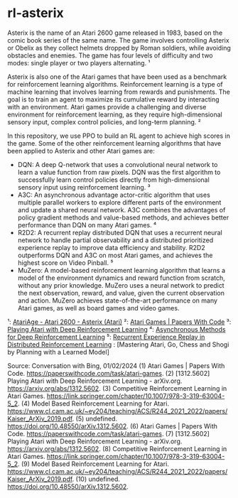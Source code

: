 # rl-asterix

Asterix is the name of an Atari 2600 game released in 1983, based on the comic book series of the same name. The game involves controlling Asterix or Obelix as they collect helmets dropped by Roman soldiers, while avoiding obstacles and enemies. The game has four levels of difficulty and two modes: single player or two players alternating. ¹

Asterix is also one of the Atari games that have been used as a benchmark for reinforcement learning algorithms. Reinforcement learning is a type of machine learning that involves learning from rewards and punishments. The goal is to train an agent to maximize its cumulative reward by interacting with an environment. Atari games provide a challenging and diverse environment for reinforcement learning, as they require high-dimensional sensory input, complex control policies, and long-term planning. ²

In this repository, we use PPO to build an RL agent to achieve high scores in the game. Some of the other reinforcement learning algorithms that have been applied to Asterix and other Atari games are:

- DQN: A deep Q-network that uses a convolutional neural network to learn a value function from raw pixels. DQN was the first algorithm to successfully learn control policies directly from high-dimensional sensory input using reinforcement learning. ³
- A3C: An asynchronous advantage actor-critic algorithm that uses multiple parallel workers to explore different parts of the environment and update a shared neural network. A3C combines the advantages of policy gradient methods and value-based methods, and achieves better performance than DQN on many Atari games. ⁴
- R2D2: A recurrent replay distributed DQN that uses a recurrent neural network to handle partial observability and a distributed prioritized experience replay to improve data efficiency and stability. R2D2 outperforms DQN and A3C on most Atari games, and achieves the highest score on Video Pinball. ⁵
- MuZero: A model-based reinforcement learning algorithm that learns a model of the environment dynamics and reward function from scratch, without any prior knowledge. MuZero uses a neural network to predict the next observation, reward, and value, given the current observation and action. MuZero achieves state-of-the-art performance on many Atari games, as well as board games and video games. 


¹: [AtariAge - Atari 2600 - Asterix (Atari)](^1^)
²: [Atari Games | Papers With Code](^2^)
³: [Playing Atari with Deep Reinforcement Learning](^3^)
⁴: [Asynchronous Methods for Deep Reinforcement Learning](^4^)
⁵: [Recurrent Experience Replay in Distributed Reinforcement Learning](^5^)
: [Mastering Atari, Go, Chess and Shogi by Planning with a Learned Model]

Source: Conversation with Bing, 01/02/2024
(1) Atari Games | Papers With Code. https://paperswithcode.com/task/atari-games.
(2) [1312.5602] Playing Atari with Deep Reinforcement Learning - arXiv.org. https://arxiv.org/abs/1312.5602.
(3) Competitive Reinforcement Learning in Atari Games. https://link.springer.com/chapter/10.1007/978-3-319-63004-5_2.
(4) Model Based Reinforcement Learning for Atari. https://www.cl.cam.ac.uk/~ey204/teaching/ACS/R244_2021_2022/papers/Kaiser_ArXiv_2019.pdf.
(5) undefined. https://doi.org/10.48550/arXiv.1312.5602.
(6) Atari Games | Papers With Code. https://paperswithcode.com/task/atari-games.
(7) [1312.5602] Playing Atari with Deep Reinforcement Learning - arXiv.org. https://arxiv.org/abs/1312.5602.
(8) Competitive Reinforcement Learning in Atari Games. https://link.springer.com/chapter/10.1007/978-3-319-63004-5_2.
(9) Model Based Reinforcement Learning for Atari. https://www.cl.cam.ac.uk/~ey204/teaching/ACS/R244_2021_2022/papers/Kaiser_ArXiv_2019.pdf.
(10) undefined. https://doi.org/10.48550/arXiv.1312.5602.
